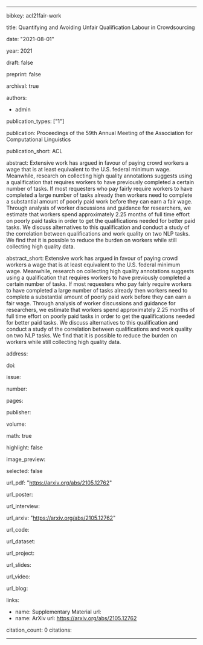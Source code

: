 ---

bibkey: acl21fair-work

title: Quantifying and Avoiding Unfair Qualification Labour in Crowdsourcing

date: "2021-08-01"

year: 2021

draft: false

preprint: false

archival: true

authors: 
- admin

publication_types: ["1"]

publication: Proceedings of the 59th Annual Meeting of the Association for Computational Linguistics

publication_short: ACL

abstract: Extensive work has argued in favour of paying crowd workers a wage that is at least equivalent to the U.S. federal minimum wage. Meanwhile, research on collecting high quality annotations suggests using a qualification that requires workers to have previously completed a certain number of tasks. If most requesters who pay fairly require workers to have completed a large number of tasks already then workers need to complete a substantial amount of poorly paid work before they can earn a fair wage. Through analysis of worker discussions and guidance for researchers, we estimate that workers spend approximately 2.25 months of full time effort on poorly paid tasks in order to get the qualifications needed for better paid tasks. We discuss alternatives to this qualification and conduct a study of the correlation between qualifications and work quality on two NLP tasks. We find that it is possible to reduce the burden on workers while still collecting high quality data.

abstract_short: Extensive work has argued in favour of paying crowd workers a wage that is at least equivalent to the U.S. federal minimum wage. Meanwhile, research on collecting high quality annotations suggests using a qualification that requires workers to have previously completed a certain number of tasks. If most requesters who pay fairly require workers to have completed a large number of tasks already then workers need to complete a substantial amount of poorly paid work before they can earn a fair wage. Through analysis of worker discussions and guidance for researchers, we estimate that workers spend approximately 2.25 months of full time effort on poorly paid tasks in order to get the qualifications needed for better paid tasks. We discuss alternatives to this qualification and conduct a study of the correlation between qualifications and work quality on two NLP tasks. We find that it is possible to reduce the burden on workers while still collecting high quality data.

address: 

doi: 

issue: 

number: 

pages: 

publisher: 

volume: 

math: true

highlight: false

image_preview: 

selected: false

url_pdf: "https://arxiv.org/abs/2105.12762"

url_poster: 

url_interview: 

url_arxiv: "https://arxiv.org/abs/2105.12762"

url_code: 

url_dataset: 

url_project: 

url_slides: 

url_video: 

url_blog: 

links: 
- name: Supplementary Material
  url: 
- name: ArXiv
  url: https://arxiv.org/abs/2105.12762

citation_count: 0
citations:


---